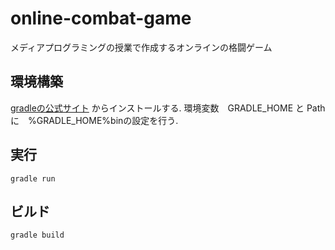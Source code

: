 # online-combat-game

メディアプログラミングの授業で作成するオンラインの格闘ゲーム

## 環境構築

[gradleの公式サイト](https://gradle.org/) からインストールする.
環境変数　GRADLE_HOME と Pathに　%GRADLE_HOME%binの設定を行う.

## 実行

```
gradle run
```

## ビルド
```
gradle build 
```
